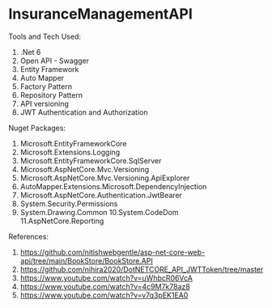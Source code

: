 # InsuranceManagementAPI
Tools and Tech Used: 
1. .Net 6
2. Open API - Swagger
3. Entity Framework
4. Auto Mapper
5. Factory Pattern
6. Repository Pattern
7. API versioning
8. JWT Authentication and Authorization

Nuget Packages: 
1. Microsoft.EntityFrameworkCore
2. Microsoft.Extensions.Logging
3. Microsoft.EntityFrameworkCore.SqlServer
4. Microsoft.AspNetCore.Mvc.Versioning
5. Microsoft.AspNetCore.Mvc.Versioning.ApiExplorer
6. AutoMapper.Extensions.Microsoft.DependencyInjection
7. Microsoft.AspNetCore.Authentication.JwtBearer
8. System.Security.Permissions
9. System.Drawing.Common
10.System.CodeDom
11.AspNetCore.Reporting

References: 
1. https://github.com/nitishwebgentle/asp-net-core-web-api/tree/main/BookStore/BookStore.API
2. https://github.com/nihira2020/DotNETCORE_API_JWTToken/tree/master
3. https://www.youtube.com/watch?v=uWhbcR06VcA
4. https://www.youtube.com/watch?v=4c9M7k78az8
5. https://www.youtube.com/watch?v=v7q3pEK1EA0


